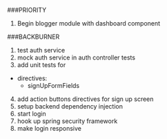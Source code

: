 ###PRIORITY

1. Begin blogger module with dashboard component

###BACKBURNER

1. test auth service
2. mock auth service in auth controller tests
3. add unit tests for
  - directives:
    * signUpFormFields
4. add action buttons directives for sign up screen
5. setup backend dependency injection
6. start login
7. hook up spring security framework
8. make login responsive
